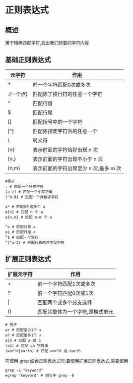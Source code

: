 # 正则表达式

## 概述

用于精确匹配字符,找出我们想要的字符内容

## 基础正则表达式

| 元字符    | 作用                                  |
| --------- | ------------------------------------- |
| \*        | 前一个字符匹配0次或多次               |
| .(一个点) | 匹配除了换行符的任意一个字符          |
| ^         | 匹配行首                              |
| \$        | 匹配行尾                              |
| []        | 匹配括号中的一个字符                  |
| [^]       | 匹配除指定字符外的任意一个            |
| \         | 转义符                                |
| {n}       | 表示前面的字符恰好出现 n 次           |
| {n,}      | 表示前面的字符出现不小于 n 次         |
| {n,m}     | 表示前面的字符出现至少 n 次,最多 m 次 |

```shell
#例子
. # 匹配一个任意字符
[a-z] # 匹配一个小写字母
[^0-9] # 匹配一个非数字字符

a* # 匹配0个或多个 a
a{n} # 匹配 n 个 a
a{n,m} # 匹配 n-m 个 a

^a # 匹配行首 a
a$ # 匹配行尾 a
^$ # 匹配一个空行
^[^a-Z] # 匹配行首的非字母字符
```

## 扩展正则表达式

| 扩展元字符 | 作用                            |
| ---------- | ------------------------------- |
| +          | 前一个字符匹配1次或多次         |
| ?          | 前一个字符匹配0次或1次          |
| \|         | 匹配两个或多个分支选择          |
| ()         | 匹配其整体为一个字符,即模式单元 |

```shell
# 例子
a+ # 匹配至少1个 a
a? # 匹配至多1个 a
a|b # 匹配 a 或 b
(ab) # 匹配 ab 字符串
(world|earth) # 匹配 world 或 earth
```

在使用 grep 结合正则表达式时,要使用扩展正则表达式,需要使用

```shell
grep -E "keyword"
egrep "keyword" # 相当于 grep -E
```

